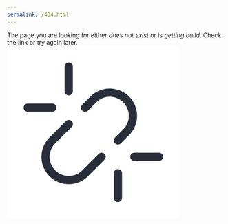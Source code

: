 ```yaml
---
permalink: /404.html
---
```

The page you are looking for either <i>does not exist</i> or is <i>getting build</i>. Check the link or try again later.
![road closed](./common/images/broken-link.png " ")
